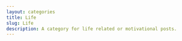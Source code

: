```yaml
---
layout: categories
title: Life
slug: Life
description: A category for life related or motivational posts.
---
```


